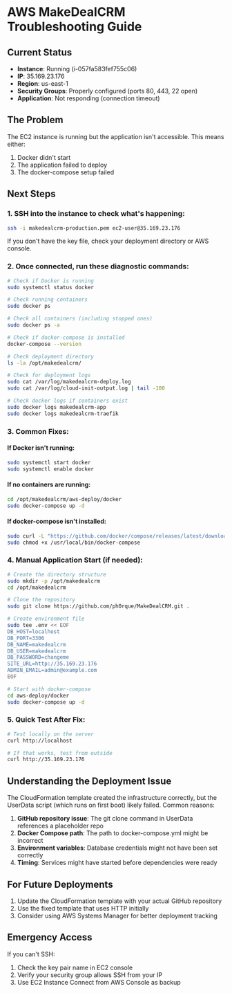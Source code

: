 # AWS MakeDealCRM Troubleshooting Guide

## Current Status
- **Instance**: Running (i-057fa583fef755c06)
- **IP**: 35.169.23.176
- **Region**: us-east-1
- **Security Groups**: Properly configured (ports 80, 443, 22 open)
- **Application**: Not responding (connection timeout)

## The Problem
The EC2 instance is running but the application isn't accessible. This means either:
1. Docker didn't start
2. The application failed to deploy
3. The docker-compose setup failed

## Next Steps

### 1. SSH into the instance to check what's happening:
```bash
ssh -i makedealcrm-production.pem ec2-user@35.169.23.176
```

If you don't have the key file, check your deployment directory or AWS console.

### 2. Once connected, run these diagnostic commands:

```bash
# Check if Docker is running
sudo systemctl status docker

# Check running containers
sudo docker ps

# Check all containers (including stopped ones)
sudo docker ps -a

# Check if docker-compose is installed
docker-compose --version

# Check deployment directory
ls -la /opt/makedealcrm/

# Check for deployment logs
sudo cat /var/log/makedealcrm-deploy.log
sudo cat /var/log/cloud-init-output.log | tail -100

# Check docker logs if containers exist
sudo docker logs makedealcrm-app
sudo docker logs makedealcrm-traefik
```

### 3. Common Fixes:

#### If Docker isn't running:
```bash
sudo systemctl start docker
sudo systemctl enable docker
```

#### If no containers are running:
```bash
cd /opt/makedealcrm/aws-deploy/docker
sudo docker-compose up -d
```

#### If docker-compose isn't installed:
```bash
sudo curl -L "https://github.com/docker/compose/releases/latest/download/docker-compose-$(uname -s)-$(uname -m)" -o /usr/local/bin/docker-compose
sudo chmod +x /usr/local/bin/docker-compose
```

### 4. Manual Application Start (if needed):
```bash
# Create the directory structure
sudo mkdir -p /opt/makedealcrm
cd /opt/makedealcrm

# Clone the repository
sudo git clone https://github.com/ph0rque/MakeDealCRM.git .

# Create environment file
sudo tee .env << EOF
DB_HOST=localhost
DB_PORT=3306
DB_NAME=makedealcrm
DB_USER=makedealcrm
DB_PASSWORD=changeme
SITE_URL=http://35.169.23.176
ADMIN_EMAIL=admin@example.com
EOF

# Start with docker-compose
cd aws-deploy/docker
sudo docker-compose up -d
```

### 5. Quick Test After Fix:
```bash
# Test locally on the server
curl http://localhost

# If that works, test from outside
curl http://35.169.23.176
```

## Understanding the Deployment Issue

The CloudFormation template created the infrastructure correctly, but the UserData script (which runs on first boot) likely failed. Common reasons:

1. **GitHub repository issue**: The git clone command in UserData references a placeholder repo
2. **Docker Compose path**: The path to docker-compose.yml might be incorrect
3. **Environment variables**: Database credentials might not have been set correctly
4. **Timing**: Services might have started before dependencies were ready

## For Future Deployments

1. Update the CloudFormation template with your actual GitHub repository
2. Use the fixed template that uses HTTP initially
3. Consider using AWS Systems Manager for better deployment tracking

## Emergency Access

If you can't SSH:
1. Check the key pair name in EC2 console
2. Verify your security group allows SSH from your IP
3. Use EC2 Instance Connect from AWS Console as backup